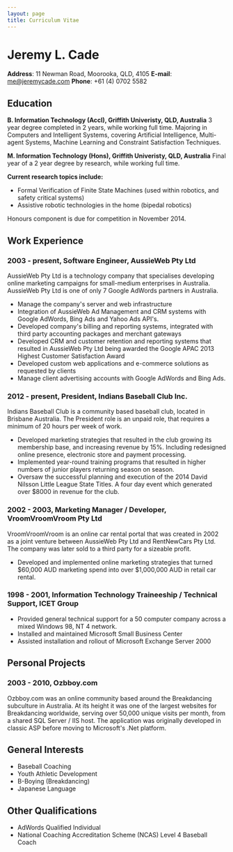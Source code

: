 ```yaml
---
layout: page
title: Curriculum Vitae
---
```


# Jeremy L. Cade
**Address**: 11 Newman Road, Moorooka, QLD, 4105
**E-mail**: me@jeremycade.com
**Phone**: +61 (4) 0702 5582

## Education
**B. Information Technology (Accl), Griffith Univeristy, QLD, Australia**
3 year degree completed in 2 years, while working full time. 
Majoring in Computers and Intelligent Systems, covering Artificial Intelligence, Multi-agent Systems, Machine Learning and Constraint Satisfaction Techniques. 

**M. Information Technology (Hons), Griffith Univeristy, QLD, Australia** 
Final year of a 2 year degree by research, while working full time. 

**Current research topics include:**
- Formal Verification of Finite State Machines (used within robotics, and safety critical systems) 
- Assistive robotic technologies in the home (bipedal robotics)

Honours component is due for competition in November 2014.

## Work Experience

### 2003 - present, Software Engineer, AussieWeb Pty Ltd
AussieWeb Pty Ltd is a technology company that specialises developing online marketing campaigns for small-medium enterprises in Australia. AussieWeb Pty Ltd is one of only 7 Google AdWords partners in Australia. 

- Manage the company's server and web infrastructure
- Integration of AussieWeb Ad Management and CRM systems with Google AdWords, Bing Ads and Yahoo Ads API's.
- Developed company's billing and reporting systems, integrated with third party accounting packages and merchant gateways
- Developed CRM and customer retention and reporting systems that resulted in AussieWeb Pty Ltd being awarded the Google APAC 2013 Highest Customer Satisfaction Award
- Developed custom web applications and e-commerce solutions as requested by clients
- Manage client advertising accounts with Google AdWords and Bing Ads.

### 2012 - present, President, Indians Baseball Club Inc.
Indians Baseball Club is a community based baseball club, located in Brisbane Australia. The President role is an unpaid role, that requires a minimum of 20 hours per week of work. 

- Developed marketing strategies that resulted in the club growing its membership base, and increasing revenue by 15%. Including redesigned online presence, electronic store and payment processing. 
- Implemented year-round training programs that resulted in higher numbers of junior players returning season on season. 
- Oversaw the successful planning and execution of the 2014 David Nilsson Little League State Titles. A four day event which generated over $8000 in revenue for the club. 

### 2002 - 2003, Marketing Manager / Developer, VroomVroomVroom Pty Ltd
VroomVroomVroom is an online car rental portal that was created in 2002 as a joint venture between AussieWeb Pty Ltd and RentNewCars Pty Ltd.
The company was later sold to a third party for a sizeable profit. 

- Developed and implemented online marketing strategies that turned $60,000 AUD marketing spend into over $1,000,000 AUD in retail car rental. 

### 1998 - 2001, Information Technology Traineeship / Technical Support, ICET Group
- Provided general technical support for a 50 computer company across a mixed Windows 98, NT 4 network. 
- Installed and maintained Microsoft Small Business Center
- Assisted installation and rollout of Microsoft Exchange Server 2000

## Personal Projects

### 2003 - 2010, Ozbboy.com
Ozbboy.com was an online community based around the Breakdancing subculture in Australia. At its height it was one of the largest websites for Breakdancing worldwide, serving over 50,000 unique visits per month, from a shared SQL Server / IIS host. The application was originally developed in classic ASP before moving to Microsoft's .Net platform. 

## General Interests
- Baseball Coaching
- Youth Athletic Development
- B-Boying (Breakdancing)
- Japanese Language

## Other Qualifications
- AdWords Qualified Individual
- National Coaching Accreditation Scheme (NCAS) Level 4 Baseball Coach